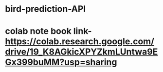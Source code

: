 # bird-prediction-API
# colab note book link- https://colab.research.google.com/drive/19_K8AGkicXPYZkmLUntwa9EGx399buMM?usp=sharing
